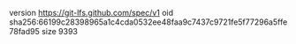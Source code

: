 version https://git-lfs.github.com/spec/v1
oid sha256:66199c28398965a1c4cda0532ee48faa9c7437c9721fe5f77296a5ffe78fad95
size 9393
